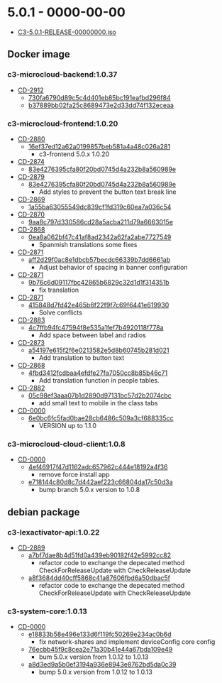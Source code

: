 # 5.0.1 - 0000-00-00

- [C3-5.0.1-RELEASE-00000000.iso](https://downloads.critical-links.com/c3-5.0-ubuntu-22.04/C3-5.0.0-RELEASE-00000000.iso)

## Docker image

### c3-microcloud-backend:1.0.37

- [CD-2912](#)
  - [730fa6790d89c5c4d401eb85bc191eafbd296f84](https://bitbucket.org/criticallinksteam/c3-backend/commits/730fa6790d89c5c4d401eb85bc191eafbd296f84)
  - [b37889bb02fa25c8689473e2d33dd74f132eceaa](https://bitbucket.org/criticallinksteam/c3-backend/commits/b37889bb02fa25c8689473e2d33dd74f132eceaa)

### c3-microcloud-frontend:1.0.20

- [CD-2880](https://clkteam.atlassian.net/browse/CD-2880)
  - [16ef37ed12a62a0199857beb581a4a48c026a281](https://bitbucket.org/criticallinksteam/c3-frontend/commits/16ef37ed12a62a0199857beb581a4a48c026a281)
    - c3-frontend 5.0.x 1.0.20
- [CD-2874](https://clkteam.atlassian.net/browse/CD-2874)
  - [83e4276395cfa80f20bd0745d4a232b8a560989e](https://bitbucket.org/criticallinksteam/c3-frontend/commits/83e4276395cfa80f20bd0745d4a232b8a560989e)
- [CD-2879](https://clkteam.atlassian.net/browse/CD-2879)
  - [83e4276395cfa80f20bd0745d4a232b8a560989e](https://bitbucket.org/criticallinksteam/c3-frontend/commits/83e4276395cfa80f20bd0745d4a232b8a560989e)
    - Add styles to prevent the button text break line
- [CD-2869](https://clkteam.atlassian.net/browse/CD-2869)
  - [1a55ba63055549dc839cf1fd319c60ea7a036c54](https://bitbucket.org/criticallinksteam/c3-frontend/commits/1a55ba63055549dc839cf1fd319c60ea7a036c54)
- [CD-2870](https://clkteam.atlassian.net/browse/CD-2870)
  - [9aa8c797d330586cd28a5acba211d79a6663015e](https://bitbucket.org/criticallinksteam/c3-frontend/commits/9aa8c797d330586cd28a5acba211d79a6663015e)
- [CD-2868](https://clkteam.atlassian.net/browse/CD-2868)
  - [0ea8a062bf47c41af8ad2342a62fa2abe7727549](https://bitbucket.org/criticallinksteam/c3-frontend/commits/0ea8a062bf47c41af8ad2342a62fa2abe7727549)
    - Spanmish translations some fixes
- [CD-2871](https://clkteam.atlassian.net/browse/CD-2871)
  - [aff2d29f0ac8e1dbcb57becdc66339b7dd6661ab](https://bitbucket.org/criticallinksteam/c3-frontend/commits/aff2d29f0ac8e1dbcb57becdc66339b7dd6661ab)
    - Adjust behavior of spacing in banner configuration
- [CD-2871](https://clkteam.atlassian.net/browse/CD-2871)
  - [9b76c6d09117fbc42865b6829c32d1d1f314351b](https://bitbucket.org/criticallinksteam/c3-frontend/commits/9b76c6d09117fbc42865b6829c32d1d1f314351b)
    - fix translation
- [CD-2871](https://clkteam.atlassian.net/browse/CD-2871)
  - [415848d7fd42e465b6f22f9f7c69f6441e619930](https://bitbucket.org/criticallinksteam/c3-frontend/commits/415848d7fd42e465b6f22f9f7c69f6441e619930)
    - Solve conflicts
- [CD-2883](https://clkteam.atlassian.net/browse/CD-2883)
  - [4c7ffb94fc47594f8e535a1fef7b4920118f778a](https://bitbucket.org/criticallinksteam/c3-frontend/commits/4c7ffb94fc47594f8e535a1fef7b4920118f778a)
    - Add space between label and radios
- [CD-2873](https://clkteam.atlassian.net/browse/CD-2873)
  - [a54197e615f2f6e0213582e5d8b60745b281d021](https://bitbucket.org/criticallinksteam/c3-frontend/commits/a54197e615f2f6e0213582e5d8b60745b281d021)
    - Add translation to button text
- [CD-2868](https://clkteam.atlassian.net/browse/CD-2868)
  - [4fbd3412fcdbaa4efdfe27fa7050cc8b85b46c71](https://bitbucket.org/criticallinksteam/c3-frontend/commits/4fbd3412fcdbaa4efdfe27fa7050cc8b85b46c71)
    - Add translation function in people tables.
- [CD-2882](https://clkteam.atlassian.net/browse/CD-2882)
  - [05c98ef3aaa07b1d2890d97131bc57d2b2074cbc](https://bitbucket.org/criticallinksteam/c3-frontend/commits/05c98ef3aaa07b1d2890d97131bc57d2b2074cbc)
    - add small text to mobile in the class tabs
- [CD-0000](#)
  - [6e0bc6fc5fad0bae28cb6486c509a3cf688335cc](https://bitbucket.org/criticallinksteam/c3-frontend/commits/6e0bc6fc5fad0bae28cb6486c509a3cf688335cc)
    - VERSION up to 1.1.0

### c3-microcloud-cloud-client:1.0.8

- [CD-0000](#)
  - [4ef46917f47d1162adc657962c444e18192a4f36](https://bitbucket.org/criticallinksteam/c3-cloud-client/commits/4ef46917f47d1162adc657962c444e18192a4f36)
    - remove force install app
  - [e718144c80d8c7d442aef223c66804da17c50d3a](https://bitbucket.org/criticallinksteam/c3-cloud-client/commits/e718144c80d8c7d442aef223c66804da17c50d3a)
    - bump branch 5.0.x version to 1.0.8

## debian package

### c3-lexactivator-api:1.0.22

- [CD-2889](https://clkteam.atlassian.net/browse/CD-2889)
  - [a7bf7dae8b4d51fd0a439eb90182f42e5992cc82](https://bitbucket.org/criticallinksteam/c3-lexactivator/commits/a7bf7dae8b4d51fd0a439eb90182f42e5992cc82)
    - refactor code to exchange the depecated method CheckForReleaseUpdate with CheckReleaseUpdate
  - [a8f3684dd40cff5868c41a87606fbd6a50dbac5f](https://bitbucket.org/criticallinksteam/c3-lexactivator/commits/a8f3684dd40cff5868c41a87606fbd6a50dbac5f)
    - refactor code to exchange the depecated method CheckForReleaseUpdate with CheckReleaseUpdate

### c3-system-core:1.0.13

- [CD-0000](#)
  - [e18833b58e496e133d6f119fc50269e234ac0b6d](https://bitbucket.org/criticallinksteam/c3-system-core/commits/e18833b58e496e133d6f119fc50269e234ac0b6d)
    - fix network-shares and implement deviceConfig core config
  - [76ecbb45f9c8cea2e71a30b41e44a67bda109e49](https://bitbucket.org/criticallinksteam/c3-system-core/commits/76ecbb45f9c8cea2e71a30b41e44a67bda109e49)
    - bum 5.0.x version from 1.0.12 to 1.0.13
  - [a8d3ed9a5b0ef3194a936e8943e8762bd5da0c39](https://bitbucket.org/criticallinksteam/c3-system-core/commits/a8d3ed9a5b0ef3194a936e8943e8762bd5da0c39)
    - bump 5.0.x version from 1.0.12 to 1.0.13

